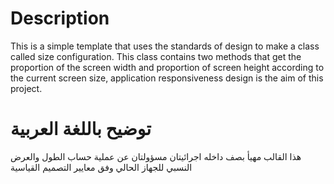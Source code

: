 # Description
This is a simple template that uses the standards of design to make a class called size configuration.
This class contains two methods that get the proportion of the screen width and proportion of screen height according to
the current screen size, application responsiveness design is the aim of this project.
# توضيح باللغة العربية
هذا القالب مهيأ بصف داخله اجرائيتان مسؤولتان عن عملية حساب الطول والعرض النسبي للجهاز الحالي وفق معايير التصميم القياسية
